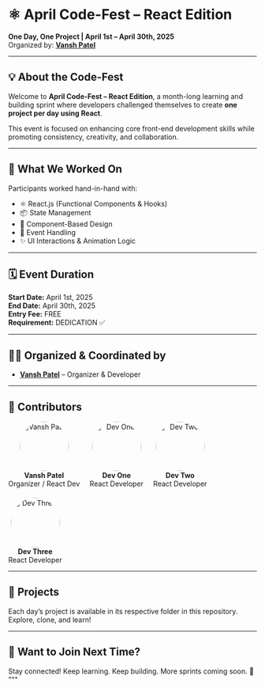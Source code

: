 # ⚛️ April Code-Fest – React Edition

**One Day, One Project | April 1st – April 30th, 2025**  
Organized by: **[Vansh Patel](https://github.com/vanshpatel)**

---

## 💡 About the Code-Fest

Welcome to **April Code-Fest – React Edition**, a month-long learning and building sprint where developers challenged themselves to create **one project per day using React**.

This event is focused on enhancing core front-end development skills while promoting consistency, creativity, and collaboration.

---

## 🔧 What We Worked On

Participants worked hand-in-hand with:

- ⚛️ React.js (Functional Components & Hooks)
- 📦 State Management
- 🧩 Component-Based Design
- 🧠 Event Handling
- ✨ UI Interactions & Animation Logic

---

## 🗓️ Event Duration

**Start Date:** April 1st, 2025  
**End Date:** April 30th, 2025  
**Entry Fee:** FREE  
**Requirement:** DEDICATION ✅

---

## 👨‍💻 Organized & Coordinated by

- **[Vansh Patel](https://github.com/vanshpatel)** – Organizer & Developer

---

## 🤝 Contributors

<div align="left" style="display: flex; gap: 20px; flex-wrap: wrap;">

  <div style="text-align: center;">
    <a href="https://github.com/vanshpatel" target="_blank">
      <img src="https://github.com/vanshpatel.png" width="100" height="100" style="border-radius: 50%" alt="Vansh Patel"/>
    </a>
    <br/>
    <strong>Vansh Patel</strong><br/>
    Organizer / React Dev
  </div>

  <div style="text-align: center;">
    <a href="https://github.com/dev1" target="_blank">
      <img src="https://github.com/dev1.png" width="100" height="100" style="border-radius: 50%" alt="Dev One"/>
    </a>
    <br/>
    <strong>Dev One</strong><br/>
    React Developer
  </div>

  <div style="text-align: center;">
    <a href="https://github.com/dev2" target="_blank">
      <img src="https://github.com/dev2.png" width="100" height="100" style="border-radius: 50%" alt="Dev Two"/>
    </a>
    <br/>
    <strong>Dev Two</strong><br/>
    React Developer
  </div>

  <div style="text-align: center;">
    <a href="https://github.com/dev3" target="_blank">
      <img src="https://github.com/dev3.png" width="100" height="100" style="border-radius: 50%" alt="Dev Three"/>
    </a>
    <br/>
    <strong>Dev Three</strong><br/>
    React Developer
  </div>

</div>

---

## 📁 Projects

Each day’s project is available in its respective folder in this repository. Explore, clone, and learn!

---

## 🧠 Want to Join Next Time?

Stay connected! Keep learning. Keep building. More sprints coming soon. 🚀
"""
